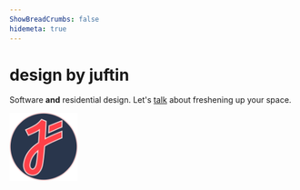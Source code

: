 ```yaml
---
ShowBreadCrumbs: false
hidemeta: true
---
```


# design by juftin

Software **and** residential design. Let's 
[talk](mailto:justin.flannery@juftin.com?subject=Design%20by%20Juftin)
about freshening up your space.

<p>
    <a href="mailto:justin.flannery@juftin.com">
        <img src="https://raw.githubusercontent.com/juftin/juftin/main/static/juftin.png" width="120" height="120" />
    </a>
</p>
